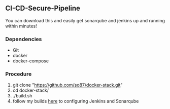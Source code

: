 ## CI-CD-Secure-Pipeline
You can download this and easily get sonarqube and jenkins up and running within minutes!  

### Dependencies
  * Git
  * docker
  * docker-compose

### Procedure
  1. git clone "https://github.com/so87/docker-stack.git"
  2. cd docker-stack/
  3. ./build.sh
  4. follow my builds [here](https://github.com/so87/Home-Lab/blob/master/Configuration%20Guides.md) to configuring Jenkins and Sonarqube
